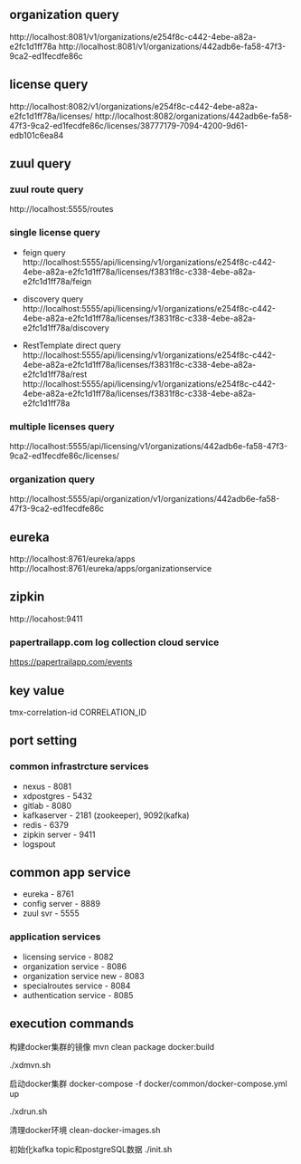 ## organization query

http://localhost:8081/v1/organizations/e254f8c-c442-4ebe-a82a-e2fc1d1ff78a
http://localhost:8081/v1/organizations/442adb6e-fa58-47f3-9ca2-ed1fecdfe86c

## license query

http://localhost:8082/v1/organizations/e254f8c-c442-4ebe-a82a-e2fc1d1ff78a/licenses/
http://localhost:8082/organizations/442adb6e-fa58-47f3-9ca2-ed1fecdfe86c/licenses/38777179-7094-4200-9d61-edb101c6ea84

## zuul query

### zuul route query

http://localhost:5555/routes

### single license query
* feign query
http://localhost:5555/api/licensing/v1/organizations/e254f8c-c442-4ebe-a82a-e2fc1d1ff78a/licenses/f3831f8c-c338-4ebe-a82a-e2fc1d1ff78a/feign

* discovery query
http://localhost:5555/api/licensing/v1/organizations/e254f8c-c442-4ebe-a82a-e2fc1d1ff78a/licenses/f3831f8c-c338-4ebe-a82a-e2fc1d1ff78a/discovery

* RestTemplate direct query
http://localhost:5555/api/licensing/v1/organizations/e254f8c-c442-4ebe-a82a-e2fc1d1ff78a/licenses/f3831f8c-c338-4ebe-a82a-e2fc1d1ff78a/rest
http://localhost:5555/api/licensing/v1/organizations/e254f8c-c442-4ebe-a82a-e2fc1d1ff78a/licenses/f3831f8c-c338-4ebe-a82a-e2fc1d1ff78a

### multiple licenses query
http://localhost:5555/api/licensing/v1/organizations/442adb6e-fa58-47f3-9ca2-ed1fecdfe86c/licenses/

### organization query
http://localhost:5555/api/organization/v1/organizations/442adb6e-fa58-47f3-9ca2-ed1fecdfe86c

## eureka

http://localhost:8761/eureka/apps
http://localhost:8761/eureka/apps/organizationservice

## zipkin
http://locahost:9411

### papertrailapp.com log collection cloud service
https://papertrailapp.com/events

## key value

tmx-correlation-id CORRELATION_ID

## port setting

### common infrastrcture services
* nexus - 8081
* xdpostgres - 5432
* gitlab - 8080
* kafkaserver - 2181 (zookeeper), 9092(kafka)
* redis - 6379
* zipkin server - 9411
* logspout

## common app service

* eureka - 8761
* config server - 8889
* zuul svr - 5555

### application services
* licensing service - 8082
* organization service - 8086
* organization service new - 8083
* specialroutes service - 8084
* authentication service - 8085

## execution commands

构建docker集群的镜像
mvn clean package docker:build

./xdmvn.sh

启动docker集群
docker-compose -f docker/common/docker-compose.yml up

./xdrun.sh

清理docker环境
clean-docker-images.sh

初始化kafka topic和postgreSQL数据
./init.sh






